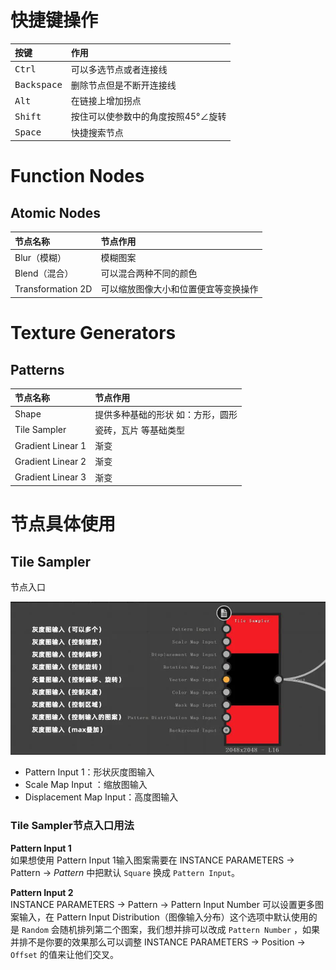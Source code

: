 # 快捷键操作

按键|作用
:---|:---
<kbd>Ctrl</kbd>| 可以多选节点或者连接线
<kbd>Backspace</kbd>| 删除节点但是不断开连接线
<kbd>Alt</kbd>| 在链接上增加拐点
<kbd>Shift</kbd> | 按住可以使参数中的角度按照45°∠旋转
<kbd>Space</kbd> | 快捷搜索节点

# Function Nodes
## Atomic Nodes

节点名称|节点作用
:---|:---
Blur（模糊）| 模糊图案
Blend（混合）| 可以混合两种不同的颜色
Transformation 2D| 可以缩放图像大小和位置便宜等变换操作
# Texture Generators
## Patterns
节点名称|节点作用
:---|:---
Shape | 提供多种基础的形状 如：方形，圆形
Tile Sampler | 瓷砖，瓦片 等基础类型
Gradient Linear 1 | 渐变
Gradient Linear 2 | 渐变
Gradient Linear 3 | 渐变


#  节点具体使用

## Tile Sampler

节点入口

![image](./images/tile_sampler_0.jpg)

+ Pattern Input 1：形状灰度图输入
+ Scale Map Input ：缩放图输入
+ Displacement Map Input：高度图输入

### Tile Sampler节点入口用法

**Pattern Input 1**  
如果想使用 Pattern Input 1输入图案需要在  INSTANCE PARAMETERS → Pattern → *Pattern*  中把默认 `Square` 换成 `Pattern Input`。

**Pattern Input 2**  
INSTANCE PARAMETERS → Pattern → Pattern Input Number 可以设置更多图案输入，在 Pattern Input Distribution（图像输入分布）这个选项中默认使用的是 `Random` 会随机排列第二个图案，我们想并排可以改成 `Pattern Number` ，如果并排不是你要的效果那么可以调整 INSTANCE PARAMETERS → Position → `Offset` 的值来让他们交叉。 
